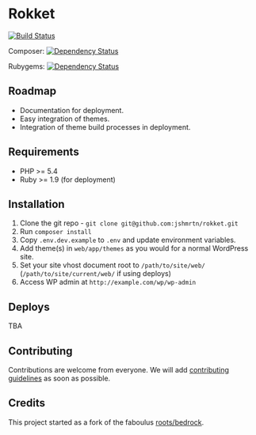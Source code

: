 # Rokket
[![Build Status](https://travis-ci.org/jshmrtn/rokket.svg)](https://travis-ci.org/jshmrtn/rokket)

Composer: [![Dependency Status](https://www.versioneye.com/user/projects/561b7b5ea193340f280012df/badge.svg?style=flat)](https://www.versioneye.com/user/projects/561b7b5ea193340f280012df)

Rubygems: [![Dependency Status](https://www.versioneye.com/user/projects/561b7b5ba193340f2f0013f1/badge.svg?style=flat)](https://www.versioneye.com/user/projects/561b7b5ba193340f2f0013f1)

## Roadmap
* Documentation for deployment.
* Easy integration of themes.
* Integration of theme build processes in deployment.

## Requirements

* PHP >= 5.4
* Ruby >= 1.9 (for deployment)

## Installation

1. Clone the git repo - `git clone git@github.com:jshmrtn/rokket.git`
2. Run `composer install`
3. Copy `.env.dev.example` to `.env` and update environment variables.
4. Add theme(s) in `web/app/themes` as you would for a normal WordPress site.
4. Set your site vhost document root to `/path/to/site/web/` (`/path/to/site/current/web/` if using deploys)
5. Access WP admin at `http://example.com/wp/wp-admin`

## Deploys

TBA

## Contributing

Contributions are welcome from everyone. We will add [contributing guidelines](CONTRIBUTING.md) as soon as possible.

## Credits

This project started as a fork of the faboulus [roots/bedrock](https://github.com/roots/bedrock).